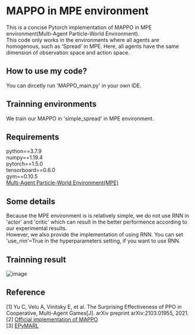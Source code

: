 # MAPPO in MPE environment
This is a concise Pytorch implementation of MAPPO in MPE environment(Multi-Agent Particle-World Environment).<br />
This code only works in the environments where all agents are homogenous, such as 'Spread' in MPE. Here, all agents have the same dimension of observation space and action space.<br />

## How to use my code?
You can dircetly run 'MAPPO_main.py' in your own IDE.<br />

## Trainning environments
We train our MAPPO in 'simple_spread' in MPE environment.<br />

## Requirements
python==3.7.9<br />
numpy==1.19.4<br />
pytorch==1.5.0<br />
tensorboard==0.6.0<br />
gym==0.10.5<br />
[Multi-Agent Particle-World Environment(MPE)](https://github.com/openai/multiagent-particle-envs)

## Some details
Because the MPE environment is is relatively simple, we do not use RNN in 'actor' and 'critic' which can result in the better performence according to our experimental results.<br />
However, we also provide the implementation of using RNN. You can set 'use_rnn'=True in the hyperparameters setting, if you want to use RNN.<br />

## Trainning result
![image](https://github.com/Lizhi-sjtu/MARL-code-pytorch/blob/main/1.MAPPO_MPE/MAPPO_MPE_training_result.png)

## Reference
[1] Yu C, Velu A, Vinitsky E, et al. The Surprising Effectiveness of PPO in Cooperative, Multi-Agent Games[J]. arXiv preprint arXiv:2103.01955, 2021.<br />
[2] [Official implementation of MAPPO](https://github.com/marlbenchmark/on-policy)<br />
[3] [EPyMARL](https://github.com/uoe-agents/epymarl)
